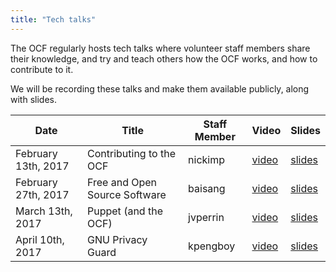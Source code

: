 ```yaml
---
title: "Tech talks"
---
```


The OCF regularly hosts tech talks where volunteer staff members share their knowledge,
and try and teach others how the OCF works, and how to contribute to it.

We will be recording these talks and make them available publicly, along with slides.

| Date                | Title                         | Staff Member | Video                  | Slides                   |
| ------------------- | ----------------------------- | ------------ | ---------------------- | ------------------------ |
| February 13th, 2017 | Contributing to the OCF       | nickimp      | [video][contrib-video] | [slides][contrib-slides] |
| February 27th, 2017 | Free and Open Source Software | baisang      | [video][foss-video]    | [slides][foss-slides]    |
| March 13th, 2017    | Puppet (and the OCF)          | jvperrin     | [video][puppet-video]  | [slides][puppet-slides]  |
| April 10th, 2017    | GNU Privacy Guard             | kpengboy     | [video][gpg-video]     | [slides][gpg-slides]     |

[contrib-video]: https://www.youtube.com/watch?v=qLFSHZYj8Qw
[contrib-slides]: https://drive.google.com/file/d/0B6qdeEJcBKpMVkpoQlItSzJJQzlUd3RtczQxZ0o5Y28xcGJj/view
[foss-video]: https://www.youtube.com/watch?v=uXfosiVuB64
[foss-slides]: https://docs.google.com/presentation/d/1ppPxTzhIVjqixdb40ft4YDx_gZXsN7sDhbF9SKAWXkM/view
[puppet-video]: https://www.youtube.com/watch?v=QER7DQQNO48
[puppet-slides]: https://docs.google.com/presentation/d/1QSkZ7zKe-ZHw_Gmq4JIRu4fNHUn7nQpyeg4JGgJTgj8/view
[gpg-video]: https://www.youtube.com/watch?v=7kxrvNHxal8
[gpg-slides]: https://www.ocf.berkeley.edu/~kpengboy/gpg-20170410.pdf
